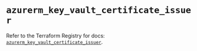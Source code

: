# `azurerm_key_vault_certificate_issuer`

Refer to the Terraform Registry for docs: [`azurerm_key_vault_certificate_issuer`](https://registry.terraform.io/providers/hashicorp/azurerm/4.30.0/docs/resources/key_vault_certificate_issuer).

